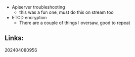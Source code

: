 
- Apiserver troubleshooting
	- this was a fun one, must do this on stream too
- ETCD encryption
	- There are a couple of things I oversaw, good to repeat

## Links:



202404080956